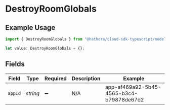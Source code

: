 # DestroyRoomGlobals

## Example Usage

```typescript
import { DestroyRoomGlobals } from "@hathora/cloud-sdk-typescript/models/operations";

let value: DestroyRoomGlobals = {};
```

## Fields

| Field                                    | Type                                     | Required                                 | Description                              | Example                                  |
| ---------------------------------------- | ---------------------------------------- | ---------------------------------------- | ---------------------------------------- | ---------------------------------------- |
| `appId`                                  | *string*                                 | :heavy_minus_sign:                       | N/A                                      | app-af469a92-5b45-4565-b3c4-b79878de67d2 |